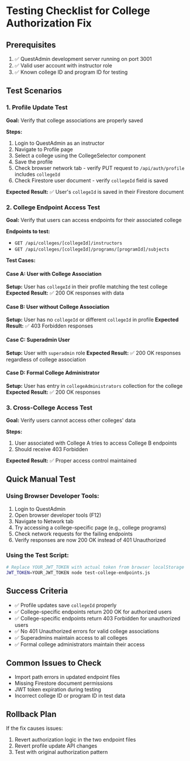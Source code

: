 # Testing Checklist for College Authorization Fix

## Prerequisites
1. ✅ QuestAdmin development server running on port 3001
2. ✅ Valid user account with instructor role
3. ✅ Known college ID and program ID for testing

## Test Scenarios

### 1. Profile Update Test
**Goal:** Verify that college associations are properly saved

**Steps:**
1. Login to QuestAdmin as an instructor
2. Navigate to Profile page
3. Select a college using the CollegeSelector component
4. Save the profile
5. Check browser network tab - verify PUT request to `/api/auth/profile` includes `collegeId`
6. Check Firestore user document - verify `collegeId` field is saved

**Expected Result:** ✅ User's `collegeId` is saved in their Firestore document

### 2. College Endpoint Access Test
**Goal:** Verify that users can access endpoints for their associated college

**Endpoints to test:**
- `GET /api/colleges/[collegeId]/instructors`
- `GET /api/colleges/[collegeId]/programs/[programId]/subjects`

**Test Cases:**

#### Case A: User with College Association
**Setup:** User has `collegeId` in their profile matching the test college
**Expected Result:** ✅ 200 OK responses with data

#### Case B: User without College Association  
**Setup:** User has no `collegeId` or different `collegeId` in profile
**Expected Result:** ✅ 403 Forbidden responses

#### Case C: Superadmin User
**Setup:** User with `superadmin` role
**Expected Result:** ✅ 200 OK responses regardless of college association

#### Case D: Formal College Administrator
**Setup:** User has entry in `collegeAdministrators` collection for the college
**Expected Result:** ✅ 200 OK responses

### 3. Cross-College Access Test
**Goal:** Verify users cannot access other colleges' data

**Steps:**
1. User associated with College A tries to access College B endpoints
2. Should receive 403 Forbidden

**Expected Result:** ✅ Proper access control maintained

## Quick Manual Test

### Using Browser Developer Tools:
1. Login to QuestAdmin
2. Open browser developer tools (F12)
3. Navigate to Network tab
4. Try accessing a college-specific page (e.g., college programs)
5. Check network requests for the failing endpoints
6. Verify responses are now 200 OK instead of 401 Unauthorized

### Using the Test Script:
```bash
# Replace YOUR_JWT_TOKEN with actual token from browser localStorage
JWT_TOKEN=YOUR_JWT_TOKEN node test-college-endpoints.js
```

## Success Criteria
- ✅ Profile updates save `collegeId` properly
- ✅ College-specific endpoints return 200 OK for authorized users
- ✅ College-specific endpoints return 403 Forbidden for unauthorized users
- ✅ No 401 Unauthorized errors for valid college associations
- ✅ Superadmins maintain access to all colleges
- ✅ Formal college administrators maintain their access

## Common Issues to Check
- Import path errors in updated endpoint files
- Missing Firestore document permissions
- JWT token expiration during testing
- Incorrect college ID or program ID in test data

## Rollback Plan
If the fix causes issues:
1. Revert authorization logic in the two endpoint files
2. Revert profile update API changes
3. Test with original authorization pattern
